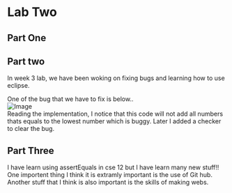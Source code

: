 # **Lab Two**

## Part One  


## Part two
In week 3 lab, we have been woking on fixing bugs and learning how to use eclipse. 

One of the bug that we have to fix is below..  
![Image](2LabC.png)  
Reading the implementation, I notice that this code will not add all numbers thats equals to the lowest number which is buggy. Later I added a checker to clear the bug.

## Part Three
I have learn using assertEquals in cse 12 but I have learn many new stuff!!  
One importent thing I think it is extramly important is the use of Git hub.  
Another stuff that I think is also important is the skills of making webs.  
